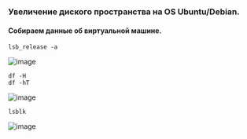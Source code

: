 ### Увеличение диского пространства на OS Ubuntu/Debian.
#### Собираем данные об виртуальной машине.
``` lsb_release -a ```

![image](https://github.com/tvgVita69/Linux_begin/assets/98489171/366f16ad-0318-4ac1-8db8-c4b8c3da2dae)

```
df -H 
df -hT
```  

![image](https://github.com/tvgVita69/Linux_begin/assets/98489171/d1377fdb-42bd-440d-9bd9-d30372c0d39b)

``` lsblk ```

![image](https://github.com/tvgVita69/Linux_begin/assets/98489171/e1b6a7f8-24ec-40bd-83b6-bd6d58aae22f)

